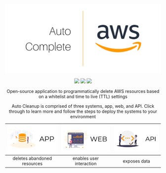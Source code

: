 ![](./static/banner.png)

<p align="center">
<a href="https://travis-ci.org/servian/aws-auto-cleanup"><img src="https://travis-ci.org/servian/aws-auto-cleanup.svg?branch=master"></a> <a href="https://www.codacy.com/app/servian/aws-auto-cleanup?utm_source=github.com&utm_medium=referral&utm_content=servian/aws-auto-cleanup&utm_campaign=Badge_Grade"><img src="https://api.codacy.com/project/badge/Grade/4f20fbbb03464b9aa6c558a4415d2288"></a> <a href="https://www.codacy.com/app/servian/aws-auto-cleanup?utm_source=github.com&utm_medium=referral&utm_content=servian/aws-auto-cleanup&utm_campaign=Badge_Coverage"><img src="https://api.codacy.com/project/badge/Coverage/4f20fbbb03464b9aa6c558a4415d2288"></a>
</p>

<p align="center">
Open-source application to programmatically delete AWS resources based on a whitelist and time to live (TTL) settings
</p>
<p align="center">
Auto Cleanup is comprised of three systems, app, web, and API. Click through to learn more and follow the steps to deploy the systems to your environment
</p>

| [![app](./static/app.png)](./app/) | [![web](./static/web.png)](./web/) | [![api](./static/api.png)](./api/) |
| :--------------------------------: | :--------------------------------: | :--------------------------------: |
|    deletes abandoned resources     |      enables user interaction      |            exposes data            |
